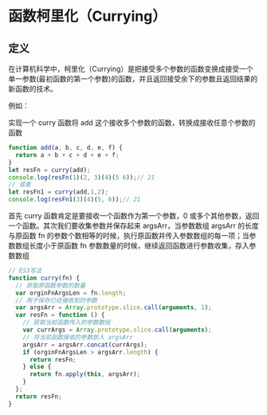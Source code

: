 # 函数柯里化（Currying）

## 定义

在计算机科学中，柯里化（Currying）是把接受多个参数的函数变换成接受一个单一参数(最初函数的第一个参数)的函数，并且返回接受余下的参数且返回结果的新函数的技术。

例如：

实现一个 curry 函数将 add 这个接收多个参数的函数，转换成接收任意个参数的函数

```js
function add(a, b, c, d, e, f) {
  return a + b + c + d + e + f;
}
let resFn = curry(add);
console.log(resFn(1)(2, 3)(4)(5 6));// 21
// 或者
let resFn1 = curry(add,1,2);
console.log(resFn1(3)(4)(5, 6));// 21
```

首先 curry 函数肯定是要接收一个函数作为第一个参数，0 或多个其他参数，返回一个函数。其次我们要收集参数并保存起来 argsArr，当参数数组 argsArr 的长度与原函数 fn 的参数个数相等的时候，执行原函数并传入参数数组的每一项；当参数数组长度小于原函数 fn 参数数量的时候，继续返回函数进行参数收集，存入参数数组

```js
// ES3写法
function curry(fn) {
  // 获取原函数参数的数量
  var orginFnArgsLen = fn.length;
  // 用于保存已经接收到的参数
  var argsArr = Array.prototype.slice.call(arguments, 1);
  var resFn = function () {
    // 获取当前函数传入的参数数组
    var currArgs = Array.prototype.slice.call(arguments);
    // 将当前函数接收的参数放入 argsArr
    argsArr = argsArr.concat(currArgs);
    if (orginFnArgsLen > argsArr.length) {
      return resFn;
    } else {
      return fn.apply(this, argsArr);
    }
  };
  return resFn;
}
```
